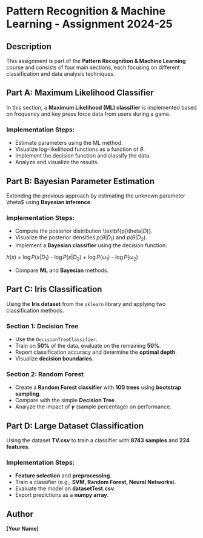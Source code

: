 # Pattern Recognition & Machine Learning - Assignment 2024-25

## Description
This assignment is part of the **Pattern Recognition & Machine Learning** course and consists of four main sections, each focusing on different classification and data analysis techniques.

## Part A: Maximum Likelihood Classifier
In this section, a **Maximum Likelihood (ML) classifier** is implemented based on frequency and key press force data from users during a game.

### Implementation Steps:
- Estimate parameters using the ML method.
- Visualize log-likelihood functions as a function of $\theta$.
- Implement the decision function and classify the data.
- Analyze and visualize the results.

## Part B: Bayesian Parameter Estimation
Extending the previous approach by estimating the unknown parameter \theta$ using **Bayesian inference**.

### Implementation Steps:
- Compute the posterior distribution \textbf{p$($\theta$|D$)}.
- Visualize the posterior densities $p(\theta|D_1)$ and $p(\theta|D_2)$.
- Implement a **Bayesian classifier** using the decision function:

 $h(x)$ = $\log P(x | D_1)$ - $\log P(x | D_2)$ + $\log P(\omega_1)$ - $\log P(\omega_2)$

- Compare **ML** and **Bayesian** methods.

## Part C: Iris Classification
Using the **Iris dataset** from the `sklearn` library and applying two classification methods.

### Section 1: Decision Tree
- Use the `DecisionTreeClassifier`.
- Train on **50%** of the data, evaluate on the remaining **50%**.
- Report classification accuracy and determine the **optimal depth**.
- Visualize **decision boundaries**.

### Section 2: Random Forest
- Create a **Random Forest classifier** with **100 trees** using **bootstrap sampling**.
- Compare with the simple **Decision Tree**.
- Analyze the impact of **$\gamma$** (sample percentage) on performance.

## Part D: Large Dataset Classification
Using the dataset **TV.csv** to train a classifier with **8743 samples** and **224 features**.

### Implementation Steps:
- **Feature selection** and **preprocessing**.
- Train a classifier (e.g., **SVM, Random Forest, Neural Networks**).
- Evaluate the model on **datasetTest.csv**.
- Export predictions as a **numpy array**.

## Author
**[Your Name]**  
